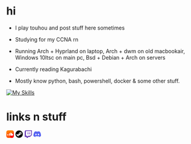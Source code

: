 # hi

- I play touhou and post stuff here sometimes

- Studying for my CCNA rn

- Running Arch + Hyprland on laptop, Arch + dwm on old macbookair, Windows 10ltsc on main pc, Bsd + Debian + Arch on servers

- Currently reading Kagurabachi

- Mostly know python, bash, powershell, docker & some other stuff.

[![My Skills](https://skillicons.dev/icons?i=arch,python,bash,neovim,linux,powershell,windows,docker)](https://skillicons.dev)



# links n stuff
[<img  width="20px" src="assets/soundcloud.png" />](https://soundcloud.com/fruit-salad-162533379/likes) 
[<img  width="20px" src="assets/steam.png" />](https://steamcommunity.com/profiles/76561198983419915/)
[<img  width="20px" src="assets/twitch.png" />](https://www.twitch.tv/fruitsaladchan)
[<img  width="20px" src="assets/discord.png" />](https://discordapp.com/users/496431451588395021) 


